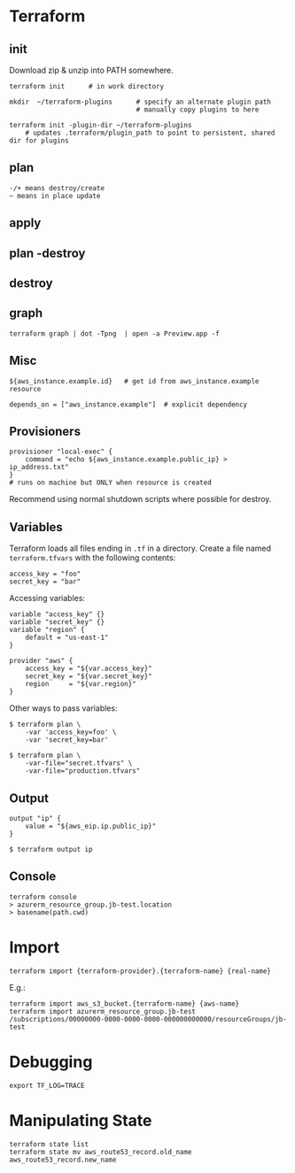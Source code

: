# Terraform

## init
Download zip & unzip into PATH somewhere.

    terraform init      # in work directory

    mkdir  ~/terraform-plugins      # specify an alternate plugin path
                                    # manually copy plugins to here

    terraform init -plugin-dir ~/terraform-plugins
        # updates .terraform/plugin_path to point to persistent, shared dir for plugins

## plan
    -/+ means destroy/create
    ~ means in place update

## apply
## plan -destroy
## destroy
## graph

    terraform graph | dot -Tpng  | open -a Preview.app -f


## Misc
    ${aws_instance.example.id}   # get id from aws_instance.example resource

    depends_on = ["aws_instance.example"]  # explicit dependency

## Provisioners

    provisioner "local-exec" {
        command = "echo ${aws_instance.example.public_ip} > ip_address.txt"
    }
    # runs on machine but ONLY when resource is created

Recommend using normal shutdown scripts where possible for destroy.

## Variables

Terraform loads all files ending in `.tf` in a directory.
Create a file named `terraform.tfvars` with the following contents:

    access_key = "foo"
    secret_key = "bar"

Accessing variables:

    variable "access_key" {}
    variable "secret_key" {}
    variable "region" {
        default = "us-east-1"
    }

    provider "aws" {
        access_key = "${var.access_key}"
        secret_key = "${var.secret_key}"
        region     = "${var.region}"
    }

Other ways to pass variables:

    $ terraform plan \
        -var 'access_key=foo' \
        -var 'secret_key=bar'

    $ terraform plan \
        -var-file="secret.tfvars" \
        -var-file="production.tfvars"

## Output

    output "ip" {
        value = "${aws_eip.ip.public_ip}"
    }

    $ terraform output ip

## Console

    terraform console
    > azurerm_resource_group.jb-test.location
    > basename(path.cwd)

# Import

    terraform import {terraform-provider}.{terraform-name} {real-name}

E.g.:

    terraform import aws_s3_bucket.{terraform-name} {aws-name}
    terraform import azurerm_resource_group.jb-test /subscriptions/00000000-0000-0000-0000-000000000000/resourceGroups/jb-test

# Debugging

    export TF_LOG=TRACE

# Manipulating State

    terraform state list
    terraform state mv aws_route53_record.old_name aws_route53_record.new_name

